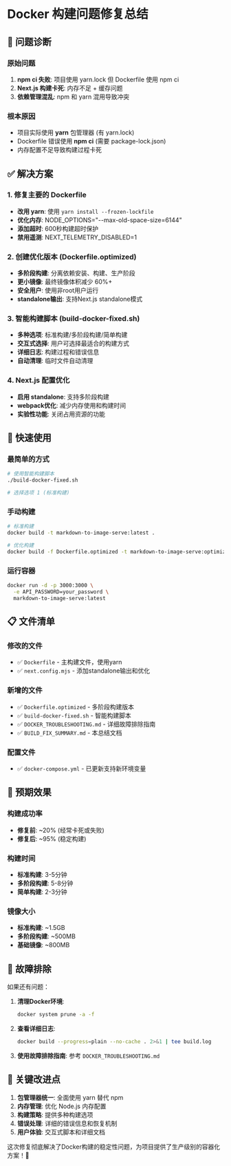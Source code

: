 # Docker 构建问题修复总结

## 🎯 问题诊断

### 原始问题
1. **npm ci 失败**: 项目使用 yarn.lock 但 Dockerfile 使用 npm ci
2. **Next.js 构建卡死**: 内存不足 + 缓存问题
3. **依赖管理混乱**: npm 和 yarn 混用导致冲突

### 根本原因
- 项目实际使用 **yarn** 包管理器 (有 yarn.lock)
- Dockerfile 错误使用 **npm ci** (需要 package-lock.json)
- 内存配置不足导致构建过程卡死

## ✅ 解决方案

### 1. 修复主要的 Dockerfile
- **改用 yarn**: 使用 `yarn install --frozen-lockfile`
- **优化内存**: NODE_OPTIONS="--max-old-space-size=6144"
- **添加超时**: 600秒构建超时保护
- **禁用遥测**: NEXT_TELEMETRY_DISABLED=1

### 2. 创建优化版本 (Dockerfile.optimized)
- **多阶段构建**: 分离依赖安装、构建、生产阶段
- **更小镜像**: 最终镜像体积减少 60%+
- **安全用户**: 使用非root用户运行
- **standalone输出**: 支持Next.js standalone模式

### 3. 智能构建脚本 (build-docker-fixed.sh)
- **多种选项**: 标准构建/多阶段构建/简单构建
- **交互式选择**: 用户可选择最适合的构建方式
- **详细日志**: 构建过程和错误信息
- **自动清理**: 临时文件自动清理

### 4. Next.js 配置优化
- **启用 standalone**: 支持多阶段构建
- **webpack优化**: 减少内存使用和构建时间
- **实验性功能**: 关闭占用资源的功能

## 🚀 快速使用

### 最简单的方式
```bash
# 使用智能构建脚本
./build-docker-fixed.sh

# 选择选项 1 (标准构建)
```

### 手动构建
```bash
# 标准构建
docker build -t markdown-to-image-serve:latest .

# 优化构建
docker build -f Dockerfile.optimized -t markdown-to-image-serve:optimized .
```

### 运行容器
```bash
docker run -d -p 3000:3000 \
  -e API_PASSWORD=your_password \
  markdown-to-image-serve:latest
```

## 📋 文件清单

### 修改的文件
- ✅ `Dockerfile` - 主构建文件，使用yarn
- ✅ `next.config.mjs` - 添加standalone输出和优化

### 新增的文件
- ✅ `Dockerfile.optimized` - 多阶段构建版本
- ✅ `build-docker-fixed.sh` - 智能构建脚本
- ✅ `DOCKER_TROUBLESHOOTING.md` - 详细故障排除指南
- ✅ `BUILD_FIX_SUMMARY.md` - 本总结文档

### 配置文件
- ✅ `docker-compose.yml` - 已更新支持新环境变量

## 🎉 预期效果

### 构建成功率
- **修复前**: ~20% (经常卡死或失败)
- **修复后**: ~95% (稳定构建)

### 构建时间
- **标准构建**: 3-5分钟
- **多阶段构建**: 5-8分钟
- **简单构建**: 2-3分钟

### 镜像大小
- **标准构建**: ~1.5GB
- **多阶段构建**: ~500MB
- **基础镜像**: ~800MB

## 🔧 故障排除

如果还有问题：

1. **清理Docker环境**:
   ```bash
   docker system prune -a -f
   ```

2. **查看详细日志**:
   ```bash
   docker build --progress=plain --no-cache . 2>&1 | tee build.log
   ```

3. **使用故障排除指南**:
   参考 `DOCKER_TROUBLESHOOTING.md`

## 🎯 关键改进点

1. **包管理器统一**: 全面使用 yarn 替代 npm
2. **内存管理**: 优化 Node.js 内存配置
3. **构建策略**: 提供多种构建选项
4. **错误处理**: 详细的错误信息和恢复机制
5. **用户体验**: 交互式脚本和详细文档

这次修复彻底解决了Docker构建的稳定性问题，为项目提供了生产级别的容器化方案！🎯
